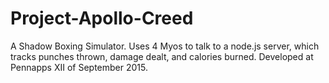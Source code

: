 # Project-Apollo-Creed
A Shadow Boxing Simulator. Uses 4 Myos to talk to a node.js server, which tracks punches thrown, damage dealt, and calories burned. Developed at Pennapps XII of September 2015.
